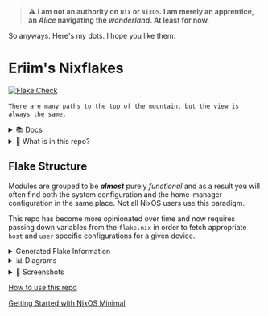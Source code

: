 > :warning: **I am not an authority on `Nix` or `NixOS`. I am merely an apprentice, an *Alice* navigating the *wonderland*. At least for now.**

So anyways. Here's my dots. I hope you like them.


# Eriim's Nixflakes

[![Flake Check](https://github.com/erictossell/nixflakes/actions/workflows/flake_check.yml/badge.svg)](https://github.com/erictossell/nixflakes/actions/workflows/flake_check.yml)

```
There are many paths to the top of the mountain, but the view is always the same.
```

<details>
<summary> 📚 Docs </summary>

[Why Nix and NixOS](docs/why-nix.md)

[Getting Started with NixOS Minimal](docs/minimal-install.md)

[How to use this repo](docs/usage.md)

[NixOS as a Hypervisor](docs/hypervisor.md)

[Keybindings Implemented by this Configuration](docs/keybinds.md) 

If you have questions you are welcome to send them in the form of an [issue](https://github.com/erictossell/nixflakes/issues/new) or reach me at any of my other points of contact available on my [GitHub Profile](https://github.com/erictossell) - I make no guarantees but I'm happy to do my best.

</details>

<details>
<summary>📁 What is in this repo?</summary>

1. A [modular](https://github.com/erictossell/nixflakes/blob/main/docs/screens/FlakeStructure9.png) (opinionated) Configuration Structure

2. Flake templates - Quickly grab this configuration and make it your own with:

```nix
nix flake new -t github:erictossell/nixflakes ./<your-repo-name-here>
```

3. An interactive build script for adding new [`hosts`](https://github.com/erictossell/nixflakes/tree/main/hosts)/[`users`](https://github.com/erictossell/nixflakes/tree/main/users) at [`sh/build.sh`](https://github.com/erictossell/nixflakes/blob/main/sh/build.sh)

4. [`eriixvim`](https://github.com/erictossell/eriixvim) - a fully reproducible neovim configuration built with [`nixvim`](https://github.com/nix-community/nixvim).

Try it out with:

```nix
nix run github:erictossell/eriixvim
```

5. A simple example of a custom built `rust` package: [`russh`](https://github.com/erictossell/russh). 

The highlight being how simple it is to package any application with `flakes` and import them into a `configuration` and ***not*** my `rust` code.

6. Semi up-to-date diagrams of the [structure](https://github.com/erictossell/nixflakes/blob/main/docs/screens/FlakeStructure9.png) of this flake and the [configurations](https://github.com/erictossell/nixflakes/blob/main/docs/screens/FlakeProfiles9.png) managed by [me](https://github.com/erictossell).


7. [Nix CI/CD with Github Actions](https://github.com/erictossell/nixflakes/blob/main/.github/workflows/flake_check.yml) - Built with: [Cachix - Install Nix](https://github.com/cachix/install-nix-action), [Determiniate Systems - Flake Check](https://github.com/DeterminateSystems/flake-checker-action), [stefanzweifel - Commit Action](https://github.com/stefanzweifel/git-auto-commit-action), [statix](https://github.com/nerdypepper/statix), [nixpkgs-fmt](https://github.com/nix-community/nixpkgs-fmt)

</details>

## Flake Structure
Modules are grouped to be ***almost*** purely *functional* and as a result you will often find both the system configuration and the home-manager configuration in the same place. Not all NixOS users use this paradigm.

This repo has become more opinionated over time and now requires passing down variables from the `flake.nix` in order to fetch appropriate `host` and `user` specific configurations for a given device.

<details>
<summary> Generated Flake Information </summary>



### Flake Info

```nix
Resolved URL:  git+file:///home/runner/work/nixflakes/nixflakes?shallow=1
Locked URL:    git+file:///home/runner/work/nixflakes/nixflakes?shallow=1
Description:   Eriim's machine specific configuration flake.
Path:          /nix/store/96k1qv0faw00694zm777d70zxhsar8xs-source
Revision:      e3d18018575a2dcda0f1f98b8b50bcbd8ac1f883-dirty
Last modified: 2024-12-31 21:05:10
Inputs:
├───NixOS-WSL: github:nix-community/NixOS-WSL/dee4425dcee3149475ead0cb6a616b8a028c5888 (2024-12-10 18:12:51)
│   ├───flake-compat: github:edolstra/flake-compat/ff81ac966bb2cae68946d5ed5fc4994f96d0ffec (2024-12-04 16:08:25)
│   ├───flake-utils: github:numtide/flake-utils/11707dc2f618dd54ca8739b309ec4fc024de578b (2024-11-13 21:27:16)
│   │   └───systems: github:nix-systems/default/da67096a3b9bf56a91d16901293e51ba5b49a27e (2023-04-09 08:27:08)
│   └───nixpkgs follows input 'nixpkgs'
├───agenix: github:ryantm/agenix/f6291c5935fdc4e0bef208cfc0dcab7e3f7a1c41 (2024-08-10 12:45:04)
│   ├───darwin follows input ''
│   ├───home-manager: github:nix-community/home-manager/3bfaacf46133c037bb356193bd2f1765d9dc82c1 (2023-12-20 23:00:17)
│   │   └───nixpkgs follows input 'agenix/nixpkgs'
│   ├───nixpkgs follows input 'nixpkgs'
│   └───systems: github:nix-systems/default/da67096a3b9bf56a91d16901293e51ba5b49a27e (2023-04-09 08:27:08)
├───eriixpkgs: github:erictossell/eriixpkgs/a34f702c2d5964a39ccca92b661c9d4911a2d67b (2024-12-29 23:09:16)
│   ├───eriixvim: github:erictossell/eriixvim/ce90f6ad4c321a17d81dd927f52a8c95c4794e85 (2024-12-29 23:08:45)
│   │   ├───flake-parts: github:hercules-ci/flake-parts/205b12d8b7cd4802fbcb8e8ef6a0f1408781a4f9 (2024-12-04 11:43:21)
│   │   │   └───nixpkgs-lib: https://github.com/NixOS/nixpkgs/archive/5487e69da40cbd611ab2cadee0b4637225f7cfae.tar.gz?narHash=sha256-1qRH7uAUsyQI7R1Uwl4T%2BXvdNv778H0Nb5njNrqvylY%3D (2024-12-01 23:35:40)
│   │   ├───nixpkgs: github:nixos/nixpkgs/634fd46801442d760e09493a794c4f15db2d0cbb (2024-12-27 09:21:16)
│   │   └───nixvim: github:nix-community/nixvim/f4b0b81ef9eb4e37e75f32caf1f02d5501594811 (2024-12-28 09:37:50)
│   │       ├───devshell: github:numtide/devshell/dd6b80932022cea34a019e2bb32f6fa9e494dfef (2024-10-07 19:51:55)
│   │       │   └───nixpkgs follows input 'eriixpkgs/eriixvim/nixvim/nixpkgs'
│   │       ├───flake-compat: https://api.flakehub.com/f/pinned/edolstra/flake-compat/1.0.1/018afb31-abd1-7bff-a5e4-cff7e18efb7a/source.tar.gz?narHash=sha256-kvjfFW7WAETZlt09AgDn1MrtKzP7t90Vf7vypd3OL1U%3D (2023-10-04 13:37:54)
│   │       ├───flake-parts: github:hercules-ci/flake-parts/205b12d8b7cd4802fbcb8e8ef6a0f1408781a4f9 (2024-12-04 11:43:21)
│   │       │   └───nixpkgs-lib follows input 'eriixpkgs/eriixvim/nixvim/nixpkgs'
│   │       ├───git-hooks: github:cachix/git-hooks.nix/f0f0dc4920a903c3e08f5bdb9246bb572fcae498 (2024-12-21 16:13:23)
│   │       │   ├───flake-compat follows input 'eriixpkgs/eriixvim/nixvim/flake-compat'
│   │       │   ├───gitignore: github:hercules-ci/gitignore.nix/637db329424fd7e46cf4185293b9cc8c88c95394 (2024-02-28 02:28:52)
│   │       │   │   └───nixpkgs follows input 'eriixpkgs/eriixvim/nixvim/git-hooks/nixpkgs'
│   │       │   ├───nixpkgs follows input 'eriixpkgs/eriixvim/nixvim/nixpkgs'
│   │       │   └───nixpkgs-stable follows input 'eriixpkgs/eriixvim/nixvim/nixpkgs'
│   │       ├───home-manager: github:nix-community/home-manager/cb27edb5221d2f2920a03155f8becc502cf60e35 (2024-12-22 10:13:25)
│   │       │   └───nixpkgs follows input 'eriixpkgs/eriixvim/nixvim/nixpkgs'
│   │       ├───nix-darwin: github:lnl7/nix-darwin/a35b08d09efda83625bef267eb24347b446c80b8 (2024-12-07 11:27:23)
│   │       │   └───nixpkgs follows input 'eriixpkgs/eriixvim/nixvim/nixpkgs'
│   │       ├───nixpkgs: github:NixOS/nixpkgs/d70bd19e0a38ad4790d3913bf08fcbfc9eeca507 (2024-12-19 23:01:11)
│   │       ├───nuschtosSearch: github:NuschtOS/search/3051be7f403bff1d1d380e4612f0c70675b44fc9 (2024-12-09 19:42:28)
│   │       │   ├───flake-utils: github:numtide/flake-utils/11707dc2f618dd54ca8739b309ec4fc024de578b (2024-11-13 21:27:16)
│   │       │   │   └───systems: github:nix-systems/default/da67096a3b9bf56a91d16901293e51ba5b49a27e (2023-04-09 08:27:08)
│   │       │   ├───ixx: github:NuschtOS/ixx/9fd01aad037f345350eab2cd45e1946cc66da4eb (2024-10-26 15:53:28)
│   │       │   │   ├───flake-utils follows input 'eriixpkgs/eriixvim/nixvim/nuschtosSearch/flake-utils'
│   │       │   │   └───nixpkgs follows input 'eriixpkgs/eriixvim/nixvim/nuschtosSearch/nixpkgs'
│   │       │   └───nixpkgs follows input 'eriixpkgs/eriixvim/nixvim/nixpkgs'
│   │       └───treefmt-nix: github:numtide/treefmt-nix/65712f5af67234dad91a5a4baee986a8b62dbf8f (2024-12-20 14:21:19)
│   │           └───nixpkgs follows input 'eriixpkgs/eriixvim/nixvim/nixpkgs'
│   ├───flake-utils: github:numtide/flake-utils/11707dc2f618dd54ca8739b309ec4fc024de578b (2024-11-13 21:27:16)
│   │   └───systems: github:nix-systems/default/da67096a3b9bf56a91d16901293e51ba5b49a27e (2023-04-09 08:27:08)
│   ├───go-time: github:erictossell/go-time/f6fde276a99e8f19ed1e3d5b0f4946383eb4bc35 (2024-07-14 13:24:29)
│   │   └───nixpkgs: github:NixOS/nixpkgs/7e7c39ea35c5cdd002cd4588b03a3fb9ece6fad9 (2024-07-12 07:14:11)
│   ├───homepage-nix: github:erictossell/homepage-nix/540adeb9f307826c9bdd1b047a8b4467160709a4 (2024-07-05 04:49:49)
│   │   ├───naersk: github:nix-community/naersk/941ce6dc38762a7cfb90b5add223d584feed299b (2024-06-18 16:21:15)
│   │   │   └───nixpkgs: path:/nix/store/dk2rpyb6ndvfbf19bkb2plcz5y3k8i5v-source?lastModified=0&narHash=sha256-rwz8NJZV%2B387rnWpTYcXaRNvzUSnnF9aHONoJIYmiUQ%3D (1970-01-01 00:00:00)
│   │   ├───nixpkgs: github:NixOS/nixpkgs/1afc5440469f94e7ed26e8648820971b102afdc3 (2024-07-04 10:07:58)
│   │   └───utils: github:numtide/flake-utils/b1d9ab70662946ef0850d488da1c9019f3a9752a (2024-03-11 08:33:50)
│   │       └───systems: github:nix-systems/default/da67096a3b9bf56a91d16901293e51ba5b49a27e (2023-04-09 08:27:08)
│   ├───nixpkgs follows input 'nixpkgs'
│   ├───readme-py: github:erictossell/readme-py/0951e596dde8b6e63b448913218f5f43f037693b (2024-12-29 00:15:18)
│   │   ├───flake-utils: github:numtide/flake-utils/11707dc2f618dd54ca8739b309ec4fc024de578b (2024-11-13 21:27:16)
│   │   │   └───systems: github:nix-systems/default/da67096a3b9bf56a91d16901293e51ba5b49a27e (2023-04-09 08:27:08)
│   │   ├───nixpkgs: github:NixOS/nixpkgs/634fd46801442d760e09493a794c4f15db2d0cbb (2024-12-27 09:21:16)
│   │   └───poetry2nix: github:nix-community/poetry2nix/1fb01e90771f762655be7e0e805516cd7fa4d58e (2024-12-25 22:11:04)
│   │       ├───flake-utils: github:numtide/flake-utils/c1dfcf08411b08f6b8615f7d8971a2bfa81d5e8a (2024-09-17 08:14:13)
│   │       │   └───systems: github:nix-systems/default/da67096a3b9bf56a91d16901293e51ba5b49a27e (2023-04-09 08:27:08)
│   │       ├───nix-github-actions: github:nix-community/nix-github-actions/e04df33f62cdcf93d73e9a04142464753a16db67 (2024-10-24 04:09:24)
│   │       │   └───nixpkgs follows input 'eriixpkgs/readme-py/poetry2nix/nixpkgs'
│   │       ├───nixpkgs follows input 'eriixpkgs/readme-py/nixpkgs'
│   │       ├───systems: github:nix-systems/default/da67096a3b9bf56a91d16901293e51ba5b49a27e (2023-04-09 08:27:08)
│   │       └───treefmt-nix: github:numtide/treefmt-nix/9ef337e492a5555d8e17a51c911ff1f02635be15 (2024-10-28 13:05:26)
│   │           └───nixpkgs follows input 'eriixpkgs/readme-py/poetry2nix/nixpkgs'
│   └───russh: github:erictossell/russh/45da95e1260fe25cd7145a23e4111d84b5b8ef7f (2024-07-05 04:45:21)
│       ├───naersk: github:nix-community/naersk/941ce6dc38762a7cfb90b5add223d584feed299b (2024-06-18 16:21:15)
│       │   └───nixpkgs: path:/nix/store/dk2rpyb6ndvfbf19bkb2plcz5y3k8i5v-source?lastModified=0&narHash=sha256-rwz8NJZV%2B387rnWpTYcXaRNvzUSnnF9aHONoJIYmiUQ%3D (1970-01-01 00:00:00)
│       ├───nixpkgs: github:NixOS/nixpkgs/1afc5440469f94e7ed26e8648820971b102afdc3 (2024-07-04 10:07:58)
│       └───utils: github:numtide/flake-utils/b1d9ab70662946ef0850d488da1c9019f3a9752a (2024-03-11 08:33:50)
│           └───systems: github:nix-systems/default/da67096a3b9bf56a91d16901293e51ba5b49a27e (2023-04-09 08:27:08)
├───home-manager: github:nix-community/home-manager/10e99c43cdf4a0713b4e81d90691d22c6a58bdf2 (2024-12-28 10:16:56)
│   └───nixpkgs follows input 'nixpkgs'
├───hyprland: git+https://github.com/hyprwm/Hyprland?ref=refs/heads/main&rev=8c14c2a5f472cf3d361d3cbb90ee7d2d455aae08&submodules=1 (2024-12-30 10:58:35)
│   ├───aquamarine: github:hyprwm/aquamarine/eecb74dc79bb6752a2a507e6edee3042390a6091 (2024-12-22 22:27:26)
│   │   ├───hyprutils follows input 'hyprland/hyprutils'
│   │   ├───hyprwayland-scanner follows input 'hyprland/hyprwayland-scanner'
│   │   ├───nixpkgs follows input 'hyprland/nixpkgs'
│   │   └───systems follows input 'hyprland/systems'
│   ├───hyprcursor: github:hyprwm/hyprcursor/69270ba8f057d55b0e6c2dca0e165d652856e613 (2024-12-22 22:29:00)
│   │   ├───hyprlang follows input 'hyprland/hyprlang'
│   │   ├───nixpkgs follows input 'hyprland/nixpkgs'
│   │   └───systems follows input 'hyprland/systems'
│   ├───hyprgraphics: github:hyprwm/hyprgraphics/6dea3fba08fd704dd624b6d4b261638fb4003c9c (2024-12-22 22:23:56)
│   │   ├───hyprutils follows input 'hyprland/hyprutils'
│   │   ├───nixpkgs follows input 'hyprland/nixpkgs'
│   │   └───systems follows input 'hyprland/systems'
│   ├───hyprland-protocols: github:hyprwm/hyprland-protocols/a7c183800e74f337753de186522b9017a07a8cee (2024-10-07 23:50:20)
│   │   ├───nixpkgs follows input 'hyprland/nixpkgs'
│   │   └───systems follows input 'hyprland/systems'
│   ├───hyprland-qtutils: github:hyprwm/hyprland-qtutils/c77109d7e1ddbcdb87cafd32ce411f76328ae152 (2024-12-22 22:27:52)
│   │   ├───hyprutils follows input 'hyprland/hyprutils'
│   │   ├───nixpkgs follows input 'hyprland/nixpkgs'
│   │   └───systems follows input 'hyprland/systems'
│   ├───hyprlang: github:hyprwm/hyprlang/0404833ea18d543df44df935ebf1b497310eb046 (2024-12-22 22:24:19)
│   │   ├───hyprutils follows input 'hyprland/hyprutils'
│   │   ├───nixpkgs follows input 'hyprland/nixpkgs'
│   │   └───systems follows input 'hyprland/systems'
│   ├───hyprutils: github:hyprwm/hyprutils/8f15d45b120b33712f6db477fe5ffb18034d0ea8 (2024-12-27 16:23:03)
│   │   ├───nixpkgs follows input 'hyprland/nixpkgs'
│   │   └───systems follows input 'hyprland/systems'
│   ├───hyprwayland-scanner: github:hyprwm/hyprwayland-scanner/4d7367b6eee87397e2dbca2e78078dd0a4ef4c61 (2024-12-21 15:05:13)
│   │   ├───nixpkgs follows input 'hyprland/nixpkgs'
│   │   └───systems follows input 'hyprland/systems'
│   ├───nixpkgs: github:NixOS/nixpkgs/634fd46801442d760e09493a794c4f15db2d0cbb (2024-12-27 09:21:16)
│   ├───pre-commit-hooks: github:cachix/git-hooks.nix/f0f0dc4920a903c3e08f5bdb9246bb572fcae498 (2024-12-21 16:13:23)
│   │   ├───flake-compat: github:edolstra/flake-compat/0f9255e01c2351cc7d116c072cb317785dd33b33 (2023-10-04 13:37:54)
│   │   ├───gitignore: github:hercules-ci/gitignore.nix/637db329424fd7e46cf4185293b9cc8c88c95394 (2024-02-28 02:28:52)
│   │   │   └───nixpkgs follows input 'hyprland/pre-commit-hooks/nixpkgs'
│   │   ├───nixpkgs follows input 'hyprland/nixpkgs'
│   │   └───nixpkgs-stable: github:NixOS/nixpkgs/d063c1dd113c91ab27959ba540c0d9753409edf3 (2024-11-04 17:24:30)
│   ├───systems: github:nix-systems/default-linux/31732fcf5e8fea42e59c2488ad31a0e651500f68 (2023-07-14 15:19:09)
│   └───xdph: github:hyprwm/xdg-desktop-portal-hyprland/d7f18dda5e511749fa1511185db3536208fb1a63 (2024-12-22 22:37:00)
│       ├───hyprland-protocols follows input 'hyprland/hyprland-protocols'
│       ├───hyprlang follows input 'hyprland/hyprlang'
│       ├───hyprutils follows input 'hyprland/hyprutils'
│       ├───hyprwayland-scanner follows input 'hyprland/hyprwayland-scanner'
│       ├───nixpkgs follows input 'hyprland/nixpkgs'
│       └───systems follows input 'hyprland/systems'
├───hyprlock: github:hyprwm/hyprlock/2c5ae4d6610a0e0aeb42c6eac9ccbe11586d9898 (2024-12-30 15:32:46)
│   ├───hyprgraphics: github:hyprwm/hyprgraphics/6dea3fba08fd704dd624b6d4b261638fb4003c9c (2024-12-22 22:23:56)
│   │   ├───hyprutils follows input 'hyprlock/hyprutils'
│   │   ├───nixpkgs follows input 'hyprlock/nixpkgs'
│   │   └───systems follows input 'hyprlock/systems'
│   ├───hyprlang: github:hyprwm/hyprlang/55608efdaa387af7bfdc0eddb404c409958efa43 (2024-12-28 13:36:59)
│   │   ├───hyprutils follows input 'hyprlock/hyprutils'
│   │   ├───nixpkgs follows input 'hyprlock/nixpkgs'
│   │   └───systems follows input 'hyprlock/systems'
│   ├───hyprutils: github:hyprwm/hyprutils/8f15d45b120b33712f6db477fe5ffb18034d0ea8 (2024-12-27 16:23:03)
│   │   ├───nixpkgs follows input 'hyprlock/nixpkgs'
│   │   └───systems follows input 'hyprlock/systems'
│   ├───hyprwayland-scanner: github:hyprwm/hyprwayland-scanner/de913476b59ee88685fdc018e77b8f6637a2ae0b (2024-12-29 17:31:14)
│   │   ├───nixpkgs follows input 'hyprlock/nixpkgs'
│   │   └───systems follows input 'hyprlock/systems'
│   ├───nixpkgs follows input 'nixpkgs'
│   └───systems: github:nix-systems/default-linux/31732fcf5e8fea42e59c2488ad31a0e651500f68 (2023-07-14 15:19:09)
├───hyprpicker: github:hyprwm/hyprpicker/46d2f5a817a89405cef941d8beb4551425acf3da (2024-12-16 21:26:55)
│   ├───hyprutils: github:hyprwm/hyprutils/104117aed6dd68561be38b50f218190aa47f2cd8 (2024-12-06 16:24:01)
│   │   ├───nixpkgs follows input 'hyprpicker/nixpkgs'
│   │   └───systems follows input 'hyprpicker/systems'
│   ├───hyprwayland-scanner: github:hyprwm/hyprwayland-scanner/500c81a9e1a76760371049a8d99e008ea77aa59e (2024-09-20 23:27:16)
│   │   ├───nixpkgs follows input 'hyprpicker/nixpkgs'
│   │   └───systems follows input 'hyprpicker/systems'
│   ├───nixpkgs follows input 'nixpkgs'
│   └───systems: github:nix-systems/default-linux/31732fcf5e8fea42e59c2488ad31a0e651500f68 (2023-07-14 15:19:09)
├───nixpkgs: github:NixOS/nixpkgs/88195a94f390381c6afcdaa933c2f6ff93959cb4 (2024-12-29 11:18:24)
└───stylix: github:danth/stylix/a4ed4168fb83289374f24cb8a039c6983637a076 (2024-12-30 02:13:08)
    ├───base16: github:SenchoPens/base16.nix/153d52373b0fb2d343592871009a286ec8837aec (2024-11-21 14:52:04)
    │   └───fromYaml: github:SenchoPens/fromYaml/106af9e2f715e2d828df706c386a685698f3223b (2024-11-18 21:47:06)
    ├───base16-fish: github:tomyun/base16-fish/2f6dd973a9075dabccd26f1cded09508180bf5fe (2021-06-01 15:05:57)
    ├───base16-helix: github:tinted-theming/base16-helix/7f795bf75d38e0eea9fed287264067ca187b88a9 (2024-09-09 05:46:35)
    ├───base16-vim: github:tinted-theming/base16-vim/61165b1632409bd55e530f3dbdd4477f011cadc6 (2024-11-18 17:05:48)
    ├───flake-compat: github:edolstra/flake-compat/0f9255e01c2351cc7d116c072cb317785dd33b33 (2023-10-04 13:37:54)
    ├───flake-utils: github:numtide/flake-utils/11707dc2f618dd54ca8739b309ec4fc024de578b (2024-11-13 21:27:16)
    │   └───systems follows input 'stylix/systems'
    ├───gnome-shell: github:GNOME/gnome-shell/dadd58f630eeea41d645ee225a63f719390829dc (2024-11-23 13:50:55)
    ├───home-manager: github:nix-community/home-manager/c1fee8d4a60b89cae12b288ba9dbc608ff298163 (2024-12-01 20:38:04)
    │   └───nixpkgs follows input 'stylix/nixpkgs'
    ├───nixpkgs follows input 'nixpkgs'
    ├───systems: github:nix-systems/default/da67096a3b9bf56a91d16901293e51ba5b49a27e (2023-04-09 08:27:08)
    ├───tinted-foot: github:tinted-theming/tinted-foot/fd1b924b6c45c3e4465e8a849e67ea82933fcbe4 (2024-09-21 10:04:00)
    ├───tinted-kitty: github:tinted-theming/tinted-kitty/eb39e141db14baef052893285df9f266df041ff8 (2024-05-23 00:13:09)
    └───tinted-tmux: github:tinted-theming/tinted-tmux/f0e7f7974a6441033eb0a172a0342e96722b4f14 (2024-10-21 09:06:21)

```

### Flake Outputs

```nix
git+file:///home/runner/work/nixflakes/nixflakes?shallow=1
├───devShells
│   └───x86_64-linux
│       └───default: development environment 'nix-shell'
├───formatter
│   └───x86_64-linux: package 'nixfmt-unstable-2024-12-04'
├───nixosConfigurations
│   ├───arkhitekton: NixOS configuration
│   ├───live-image: NixOS configuration
│   ├───terminus: NixOS configuration
│   ├───virtualis: NixOS configuration
│   ├───vm-temp: NixOS configuration
│   └───winix: NixOS configuration
└───templates
    └───default: template: The default template for Eriim's nixflakes.

```


</details>


<details>
<summary>📊 Diagrams</summary>

![Flake Structure](docs/screens/FlakeStructure10.png)

![Flake Profiles](docs/screens/FlakeProfiles10.png)

</details> 

<details>
<summary>📸 Screenshots</summary>

Current 
------
![Hyprland](docs/screens/hyprland4.png)
![Hyprland](docs/screens/hyprland5.png)

October 2023
------
![Hyprland](docs/screens/hyprland1.png)

![Hyprland1](docs/screens/hyprland2.png)

![Hyprland3](docs/screens/hyprland3.png)

</details>

[How to use this repo](docs/usage.md)

[Getting Started with NixOS Minimal](docs/minimal-install.md)
